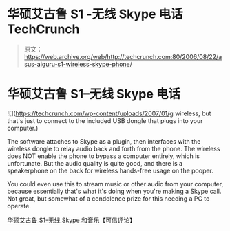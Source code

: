 # 华硕艾古鲁 S1 -无线 Skype 电话 TechCrunch

> 原文：<https://web.archive.org/web/http://techcrunch.com:80/2006/08/22/asus-aiguru-s1-wireless-skype-phone/>

# 华硕艾古鲁 S1–无线 Skype 电话

![](https://techcrunch.com/wp-content/uploads/2007/01/g wireless, but that's just to connect to the included USB dongle that plugs into your computer.</root>)

The software attaches to Skype as a plugin, then interfaces with the wireless dongle to relay audio back and forth from the phone. The wireless does NOT enable the phone to bypass a computer entirely, which is unfortunate. But the audio quality is quite good, and there is a speakerphone on the back for wireless hands-free usage on the pooper.

You could even use this to stream music or other audio from your computer, because essentially that's what it's doing when you're making a Skype call. Not great, but somewhat of a condolence prize for this needing a PC to operate.

[华硕艾古鲁 S1-无线 Skype 和音乐](https://web.archive.org/web/20230219174958/http://www.trustedreviews.com/article.aspx?art=3328)【可信评论】